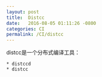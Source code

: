 ```yaml
---
layout: post
title:  Distcc
date:   2016-08-05 01:11:26 -0800
categories: CI
permalink: /CI/distcc
---
```


distcc是一个分布式编译工具：

	* distccd
	* distcc

	
	
